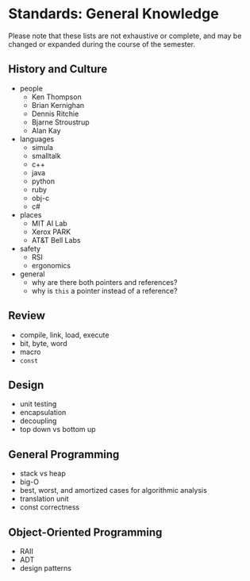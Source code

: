 # Standards: General Knowledge

Please note that these lists are not exhaustive or complete, and may be changed
or expanded during the course of the semester.

## History and Culture 
- people
    - Ken Thompson
    - Brian Kernighan
    - Dennis Ritchie
    - Bjarne Stroustrup
    - Alan Kay
- languages
    - simula
    - smalltalk
    - c++
    - java
    - python
    - ruby
    - obj-c
    - c#
- places
    - MIT AI Lab
    - Xerox PARK
    - AT&T Bell Labs
- safety
    - RSI
    - ergonomics
- general
    - why are there both pointers and references?
    - why is `this` a pointer instead of a reference?

## Review
- compile, link, load, execute
- bit, byte, word
- macro
- `const`

## Design
- unit testing
- encapsulation
- decoupling
- top down vs bottom up

## General Programming
- stack vs heap
- big-O
- best, worst, and amortized cases for algorithmic analysis
- translation unit
- const correctness

## Object-Oriented Programming
- RAII
- ADT
- design patterns

